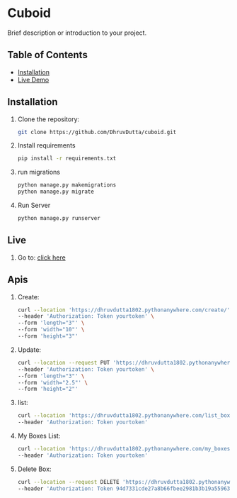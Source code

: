 # Cuboid

Brief description or introduction to your project.

## Table of Contents

- [Installation](#installation)
- [Live Demo](#live)


## Installation

1. Clone the repository:

   ```bash
   git clone https://github.com/DhruvDutta/cuboid.git
2. Install requirements
   ```bash
   pip install -r requirements.txt
3. run migrations
   ```bash
   python manage.py makemigrations
   python manage.py migrate

4. Run Server
   ```bash
   python manage.py runserver

## Live
1. Go to: [click here](https://dhruvdutta1802.pythonanywhere.com/)
## Apis
1. Create:
   ```bash
   curl --location 'https://dhruvdutta1802.pythonanywhere.com/create/' \
   --header 'Authorization: Token yourtoken' \
   --form 'length="3"' \
   --form 'width="10"' \
   --form 'height="3"'
2. Update:
   ```bash
   curl --location --request PUT 'https://dhruvdutta1802.pythonanywhere.com/update/1/' \
   --header 'Authorization: Token yourtoken' \
   --form 'length="3"' \
   --form 'width="2.5"' \
   --form 'height="2"'
3. list:
   ```bash
   curl --location 'https://dhruvdutta1802.pythonanywhere.com/list_boxes/?area__gt=6' \
   --header 'Authorization: Token yourtoken'
4. My Boxes List:
   ```bash
   curl --location 'https://dhruvdutta1802.pythonanywhere.com/my_boxes/?volume__gt=50' \
   --header 'Authorization: Token yourtoken'
5. Delete Box:
   ```bash
   curl --location --request DELETE 'https://dhruvdutta1802.pythonanywhere.com/delete_box/1/' \
   --header 'Authorization: Token 94d7331cde27a8b66fbee2981b3b19a55963b143'
   
